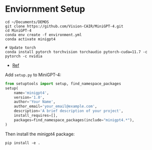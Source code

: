 # Enviornment Setup

```shell
cd ~/Documents/DEMOS
git clone https://github.com/Vision-CAIR/MiniGPT-4.git
cd MiniGPT-4
conda env create -f environment.yml
conda activate minigpt4

# Update torch
conda install pytorch torchvision torchaudio pytorch-cuda=11.7 -c pytorch -c nvidia
```

- [Ref](https://github.com/Vision-CAIR/MiniGPT-4#installation)

Add `setup.py` to MiniGPT-4:

```python
from setuptools import setup, find_namespace_packages
setup(
    name='minigpt4',
    version='1.0',
    author='Your Name',
    author_email='your_email@example.com',
    description='A brief description of your project',
    install_requires=[],
    packages=find_namespace_packages(include="minigpt4.*"),
)

```

Then install the minigpt4 package:

```shell
pip install -e .
```